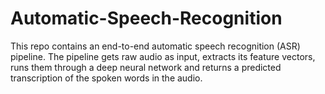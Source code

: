 # Automatic-Speech-Recognition
This repo contains an end-to-end automatic speech recognition (ASR) pipeline. The pipeline gets raw audio as input, extracts its feature vectors, runs them through a deep neural network and returns a predicted transcription of the spoken words in the audio. 
